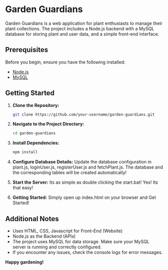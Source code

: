 # Garden Guardians

Garden Guardians is a web application for plant enthusiasts to manage their plant collections. The project includes a Node.js backend with a MySQL database for storing plant and user data, and a simple front-end interface.

## Prerequisites

Before you begin, ensure you have the following installed:

- [Node.js](https://nodejs.org/)
- [MySQL](https://www.mysql.com/)

## Getting Started

1. **Clone the Repository:**

   ```bash
   git clone https://github.com/your-username/garden-guardians.git

2. **Navigate to the Project Directory:**
   ```bash
   cd garden-guardians

3. **Install Dependencies:**
   ```bash
   npm install
   
4. **Configure Database Details:**
   Update the database configuration in plant.js, loginUser.js, registerUser.js and fetchPlant.js. The database and the corresponding tables will be created automatically!

5. **Start the Server:**
   Its as simple as double clicking the start.bat!
   Yes! Its that easy!

6. **Getting Started:**
   Simply open up index.html on your browser and Get Started!

## Additional Notes
- Uses HTML, CSS, Javascript for Front-End (Website)
- Node.js as the Backend (APIs)
- The project uses MySQL for data storage. Make sure your MySQL server is running and correctly configured.
- If you encounter any issues, check the console logs for error messages.

**Happy gardening!**

